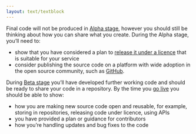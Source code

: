 ```yaml
---
layout: text/textblock
---
```

Final code will not be produced in [Alpha stage](/service-design-delivery-process/alpha-stage/), however you should still be thinking about how you can share what you create. During the Alpha stage, you’ll need to:

- show that you have considered a plan to [release it under a licence](https://choosealicense.com) that is suitable for your service
- consider publishing the source code on a platform with wide adoption in the open source community, such as [GitHub](https://github.com).

During [Beta stage](/service-design-delivery-process/beta-stage/) you’ll have developed further working code and should be ready to share your code in a repository. By the time you [go live](/service-design-delivery-process/live-stage/) you should be able to show:

- how you are making new source code open and reusable, for example, storing in repositories, releasing code under licence, using APIs
- you have provided a plan or guidance for contributors
- how you’re handling updates and bug fixes to the code
